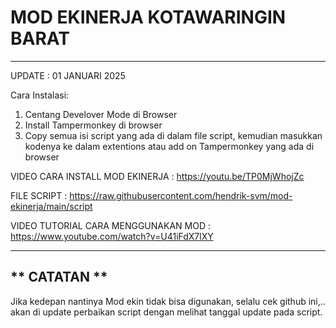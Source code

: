 # MOD EKINERJA KOTAWARINGIN BARAT #
-----------------------------------
UPDATE : 01 JANUARI 2025

Cara Instalasi:
1. Centang Develover Mode di Browser
2. Install Tampermonkey di browser
3. Copy semua isi script yang ada di dalam file script, kemudian masukkan kodenya ke dalam extentions atau add on Tampermonkey yang ada di browser

VIDEO CARA INSTALL MOD EKINERJA :
https://youtu.be/TP0MjWhojZc

FILE SCRIPT :
https://raw.githubusercontent.com/hendrik-svm/mod-ekinerja/main/script

VIDEO TUTORIAL CARA MENGGUNAKAN MOD :
https://www.youtube.com/watch?v=U41iFdX7lXY

-------------
** CATATAN **
-------------
Jika kedepan nantinya Mod ekin tidak bisa digunakan, selalu cek github ini,..
akan di update perbaikan script dengan melihat tanggal update pada script.
